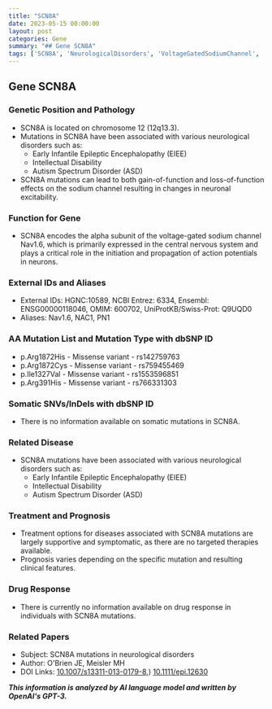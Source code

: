 ```yaml
---
title: "SCN8A"
date: 2023-05-15 00:00:00
layout: post
categories: Gene
summary: "## Gene SCN8A"
tags: ['SCN8A', 'NeurologicalDisorders', 'VoltageGatedSodiumChannel', 'EIEE', 'IntellectualDisability', 'AutismSpectrumDisorder', 'MissenseVariant', 'SupportiveTreatment']
---
```


## Gene SCN8A

### Genetic Position and Pathology

- SCN8A is located on chromosome 12 (12q13.3).
- Mutations in SCN8A have been associated with various neurological disorders such as:
    - Early Infantile Epileptic Encephalopathy (EIEE)
    - Intellectual Disability
    - Autism Spectrum Disorder (ASD)
- SCN8A mutations can lead to both gain-of-function and loss-of-function effects on the sodium channel resulting in changes in neuronal excitability.

### Function for Gene

- SCN8A encodes the alpha subunit of the voltage-gated sodium channel Nav1.6, which is primarily expressed in the central nervous system and plays a critical role in the initiation and propagation of action potentials in neurons.

### External IDs and Aliases

- External IDs: HGNC:10589, NCBI Entrez: 6334, Ensembl: ENSG00000118046, OMIM: 600702, UniProtKB/Swiss-Prot: Q9UQD0
- Aliases: Nav1.6, NAC1, PN1

### AA Mutation List and Mutation Type with dbSNP ID

- p.Arg1872His - Missense variant - rs142759763
- p.Arg1872Cys - Missense variant - rs759455469
- p.Ile1327Val - Missense variant - rs1553596851
- p.Arg391His - Missense variant - rs766331303 

### Somatic SNVs/InDels with dbSNP ID

- There is no information available on somatic mutations in SCN8A.

### Related Disease

- SCN8A mutations have been associated with various neurological disorders such as:
    - Early Infantile Epileptic Encephalopathy (EIEE)
    - Intellectual Disability
    - Autism Spectrum Disorder (ASD)

### Treatment and Prognosis

- Treatment options for diseases associated with SCN8A mutations are largely supportive and symptomatic, as there are no targeted therapies available.
- Prognosis varies depending on the specific mutation and resulting clinical features.

### Drug Response

- There is currently no information available on drug response in individuals with SCN8A mutations.

### Related Papers

- Subject: SCN8A mutations in neurological disorders
- Author: O'Brien JE, Meisler MH
- DOI Links: [10.1007/s13311-013-0179-8](https://doi.org/10.1007/s13311-013-0179-8),) [10.1111/epi.12630](https://doi.org/10.1111/epi.12630)

**_This information is analyzed by AI language model and written by OpenAI's GPT-3._**